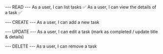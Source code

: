--- READ ---
As a user, I can list tasks ✅
As a user, I can view the details of a task ✅

--- CREATE ---
As a user, I can add a new task

--- UPDATE ---
As a user, I can edit a task (mark as completed / update title & details)

--- DELETE ---
As a user, I can remove a task
